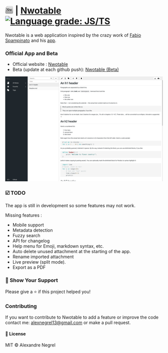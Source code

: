 # <img alt="nwotable_logo" src="https://github.com/Nergel3/Nwotable/raw/master/resources/nwotable.png" width="25"> | [Nwotable](https://nwotable.herokuapp.com) [![Language grade: JS/TS](https://img.shields.io/lgtm/grade/javascript/g/Nergel3/Nwotable.svg?logo=lgtm&logoWidth=18)](https://lgtm.com/projects/g/Nergel3/Nwotable/context:javascript)

Nwotable is a web application inspired by the crazy work of [Fabio Spampinato](https://github.com/fabiospampinato) and his [app](https://github.com/notable/notable).

### Official App and Beta
 * Official website : [Nwotable](https://nwotable.herokuapp.com)
 * Beta (update at each github push): [Nwotable (Beta)](https://nwotable.netlify.com) 

![screenshot](https://github.com/Nergel3/Nwotable/raw/master/resources/home.jpg)

### :ballot_box_with_check: TODO
The app is still in development so some features may not work.

Missing features :
* Mobile support
* Metadata detection
* Fuzzy search
* API for changelog
* Help menu for Emoji, markdown syntax, etc.
* Auto delete unused attachment at the starting of the app.
* Rename imported attachment
* Live preview (split mode).
* Export as a PDF

### :stars: Show Your Support
Please give a :star: if this project helped you!

### Contributing
If you want to contribute to Nwotable to add a feature or improve the code contact me: [alexnegrel13@gmail.com](mailto:alexnegrel13@gmail.com) or make a pull request.

#### :scroll: License
MIT © Alexandre Negrel
